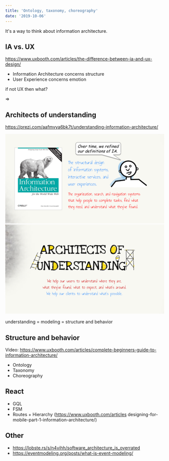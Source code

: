 ```yaml
---
title: 'Ontology, taxonomy, choreography'
date: '2019-10-06'
---
```


It's a way to think about information architecture.

<!--more-->

## IA vs. UX

https://www.uxbooth.com/articles/the-difference-between-ia-and-ux-design/

- Information Architecture concerns structure
- User Experience concerns emotion

if not UX then what?

=>

## Architects of understanding

https://prezi.com/aafmvya6bk7t/understanding-information-architecture/

![ia-1](ia-1.png)
![ia-2](ia-2.png)

understanding = modeling = structure and behavior

## Structure and behavior

Video: https://www.uxbooth.com/articles/complete-beginners-guide-to-information-architecture/

- Ontology
- Taxonomy
- Choreography

## React

- GQL
- FSM
- Routes + Hierarchy (https://www.uxbooth.com/articles designing-for-mobile-part-1-information-architecture/)

## Other

- https://lobste.rs/s/n4vihh/software_architecture_is_overrated
- https://eventmodeling.org/posts/what-is-event-modeling/
